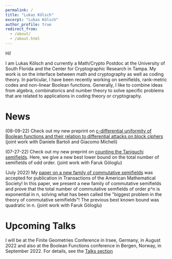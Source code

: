 ```yaml
---
permalink: /
title: "Lukas Kölsch"
excerpt: "Lukas Kölsch"
author_profile: true
redirect_from: 
  - /about/
  - /about.html
---
```


Hi! 

I am Lukas Kölsch and currently a Math/Crypto Postdoc at the University of South Florida and the Center for Cryptographic Research in Tampa. My work is on the interface between math and cryptography as well as coding theory. In particular, I have been recently working on semifields, rank-metric codes and non-linear Boolean functions. Generally, I like to combine ideas from algebra, combinatorics and number theory to solve specific problems that are related to applications in coding theory or cryptography.

News
======
(08-09-22) Check out my new preprint on [c-differential uniformity of Boolean functions and their relation to differential attacks on block ciphers](http://lkoelsch.github.io/files/cdiff.pdf) (joint work with Daniele Bartoli and Giacomo Micheli)

(07-27-22) Check out my new preprint on [counting the Taniguchi semifields](http://lkoelsch.github.io/files/taniguchi.pdf). Here, we give a new best lower bound on the total number of semifields of odd order. (joint work with Faruk Göloglu)

(July 2022) My [paper on a new family of commutative semifields](http://lkoelsch.github.io/files/commsf.pdf) was accepted for publication in Transactions of the American Mathematical Society! In this paper, we present a new family of commutative semifields and prove that the total number of commutative semfields of order p^n is exponential in n, solving what has been called the "biggest problem in the theory of commutative semifields"! The previous best known bound was quadratic in n. (joint work with Faruk Göloglu)

Upcoming Talks
=====
I will be at the Finite Geometries Conference in Irsee, Germany, in August 2022 and also at the Boolean Functions conference in Bergen, Norway, in September 2022. For details, see the [Talks section](https://lkoelsch.github.com/talks)
